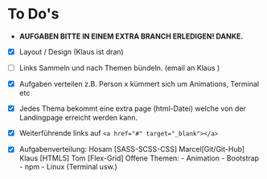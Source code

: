 # To Do's

- **AUFGABEN BITTE IN EINEM EXTRA BRANCH ERLEDIGEN! DANKE.**
- [X] Layout / Design (Klaus ist dran)
- [ ] Links Sammeln und nach Themen bündeln. (email an Klaus )
- [X] Aufgaben verteilen z.B. Person x kümmert sich um Animations, Terminal etc
- [x] Jedes Thema bekommt eine extra page (html-Datei) welche von der Landingpage erreicht werden kann.
- [x] Weiterführende links auf `<a href="#" target="_blank"></a>`
- [x] Aufgabenverteilung: 
      Hosam [SASS-SCSS-CSS]
      Marcel[Git/Git-Hub]
      Klaus [HTML5]
      Tom [Flex-Grid]
      Offene Themen:
      - Animation
      - Bootstrap
      - npm
      - Linux (Terminal usw.)
      
